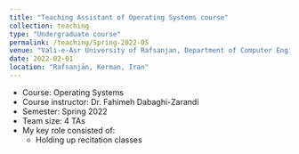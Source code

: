 ```yaml
---
title: "Teaching Assistant of Operating Systems course"
collection: teaching
type: "Undergraduate course"
permalink: /teaching/Spring-2022-OS
venue: "Vali-e-Asr University of Rafsanjan, Department of Computer Engineering"
date: 2022-02-01
location: "Rafsanjān, Kerman, Iran"
---
```


- Course: Operating Systems
- Course instructor: Dr. Fahimeh Dabaghi-Zarandi
- Semester: Spring 2022
- Team size: 4 TAs
- My key role consisted of:
  - Holding up recitation classes